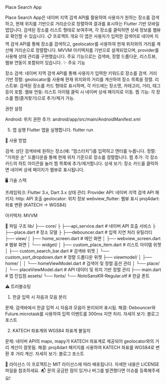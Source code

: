 Place Search App
  
Place Search App은 네이버 지역 검색 API를 활용하여 사용자가 원하는 장소를 검색하고, 현재 위치를 기반으로 거리순으로 정렬하여 결과를 표시하는 Flutter 기반 모바일 앱입니다. 검색된 장소를 리스트 형태로 보여주며, 각 장소를 클릭하면 상세 정보를 웹뷰로 확인할 수 있습니다.
📋 프로젝트 개요
이 앱은 사용자가 입력한 검색어로 네이버 지역 검색 API를 통해 장소를 검색하고, geolocator를 사용하여 현재 위치와의 거리를 계산해 거리순으로 정렬합니다. MVVM 아키텍처를 기반으로 설계되었으며, provider를 사용해 상태 관리를 구현했습니다. 주요 기능으로는 검색바, 정렬 드롭다운, 리스트뷰, 웹뷰 연동이 포함되어 있습니다.
✨ 주요 기능

장소 검색: 네이버 지역 검색 API를 통해 사용자가 입력한 키워드로 장소를 검색.
거리 기반 정렬: geolocator를 사용해 현재 위치와의 거리를 계산하여 장소 목록을 정렬.
리스트뷰: 검색된 장소를 카드 형태로 표시하며, 각 카드에는 장소명, 카테고리, 거리, 태그 등이 포함.
웹뷰 연동: 리스트 아이템 클릭 시 네이버 상세 페이지로 이동.
찜 기능: 각 장소를 찜(즐겨찾기)으로 추가/제거 가능.



권한 설정

Android:
위치 권한 추가: android/app/src/main/AndroidManifest.xml<uses-permission android:name="android.permission.ACCESS_FINE_LOCATION" />
<uses-permission android:name="android.permission.ACCESS_COARSE_LOCATION" />



5. 앱 실행
Flutter 앱을 실행합니다.
flutter run



📱 사용 방법

검색: 상단 검색바에 원하는 장소(예: "맘스터치")를 입력하고 엔터를 누릅니다.
정렬: "가까운 순" 드롭다운을 통해 현재 위치 기준으로 장소를 정렬합니다.
찜 추가: 각 장소 카드의 하트 아이콘을 눌러 찜 목록에 추가/제거합니다.
상세 보기: 장소 카드를 클릭하면 네이버 상세 페이지가 웹뷰로 표시됩니다.

🖥 기술 스택

프레임워크: Flutter 3.x, Dart 3.x
상태 관리: Provider
API: 네이버 지역 검색 API
패키지:
http: API 호출
geolocator: 위치 정보
webview_flutter: 웹뷰 표시
proj4dart: 좌표 변환 (KATECH → WGS84)


아키텍처: MVVM

📂 파일 구조
lib/
├── core/
├   ├──api_service.dart          # 네이버 API 호출 서비스
├   ├──place.dart               # 장소 모델
├   ├──debouncer.dart           # 입력 지연 처리 유틸리티
├── view/
│   ├── home_screen.dart     # 메인 화면
│   ├── webview_screen.dart  # 웹뷰 화면
│   └── widget/
│       ├── custom_place_item.dart  # 리스트 아이템 위젯
│       ├── custom_search_bar.dart  # 검색바 위젯
│       └── custom_sort_dropdown.dart  # 정렬 드롭다운 위젯
├── viewmodel/
│   ├── home/
│   │   └── homeViewModel.dart  # 검색어 및 정렬 옵션 관리
│   └── place/
│       └── placeViewModel.dart  # API 데이터 및 위치 기반 정렬 관리
├── main.dart                # 앱 진입점
assets/
└── fonts/
    └── NotoSansKR-Regular.otf  # 한글 폰트

⚠️ 트러블슈팅
1. 한글 입력 시 자음과 모음 분리

문제: 검색바에서 한글 입력 시 자음과 모음이 분리되어 표시됨.
해결: Debouncer와 Future.microtask를 사용하여 입력 이벤트를 300ms 지연 처리.
자세히 보기: 블로그 포스트

2. KATECH 좌표계와 WGS84 좌표계 불일치

문제: 네이버 API의 mapx, mapy가 KATECH 좌표계로 제공되어 geolocator와의 거리 계산이 잘못됨.
해결: proj4dart 패키지를 사용하여 KATECH 좌표를 WGS84로 변환 후 거리 계산.
자세히 보기: 블로그 포스트



📜 라이선스
이 프로젝트는 MIT 라이선스에 따라 배포됩니다. 자세한 내용은 LICENSE 파일을 참조하세요.
📬 문의
궁금한 점이 있거나 버그를 발견했다면 이슈를 등록해주세요!
